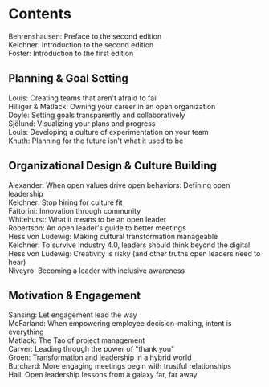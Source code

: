 # Contents
Behrenshausen: Preface to the second edition  
Kelchner: Introduction to the second edition  
Foster: Introduction to the first edition  

## Planning & Goal Setting 
Louis: Creating teams that aren't afraid to fail  
Hilliger & Matlack: Owning your career in an open organization  
Doyle: Setting goals transparently and collaboratively  
Sjölund: Visualizing your plans and progress  
Louis: Developing a culture of experimentation on your team  
Knuth: Planning for the future isn't what it used to be  

## Organizational Design & Culture Building 
Alexander: When open values drive open behaviors: Defining open leadership  
Kelchner: Stop hiring for culture fit  
Fattorini: Innovation through community  
Whitehurst: What it means to be an open leader  
Robertson: An open leader's guide to better meetings  
Hess von Ludewig: Making cultural transformation manageable  
Kelchner: To survive Industry 4.0, leaders should think beyond the digital  
Hess von Ludewig: Creativity is risky (and other truths open leaders need to hear)  
Niveyro: Becoming a leader with inclusive awareness  

## Motivation & Engagement 
Sansing: Let engagement lead the way  
McFarland: When empowering employee decision-making, intent is everything  
Matlack: The Tao of project management  
Carver: Leading through the power of "thank you"  
Groen: Transformation and leadership in a hybrid world  
Burchard: More engaging meetings begin with trustful relationships  
Hall: Open leadership lessons from a galaxy far, far away  
